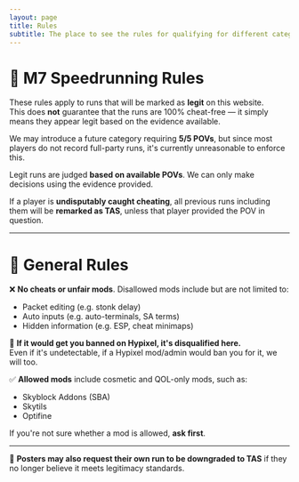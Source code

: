 ```yaml
---
layout: page
title: Rules
subtitle: The place to see the rules for qualifying for different categories.
---
```

# 🧾 M7 Speedrunning Rules

These rules apply to runs that will be marked as **legit** on this website.  
This does **not** guarantee that the runs are 100% cheat-free — it simply means they appear legit based on the evidence available.

We may introduce a future category requiring **5/5 POVs**, but since most players do not record full-party runs, it's currently unreasonable to enforce this.

Legit runs are judged **based on available POVs**. We can only make decisions using the evidence provided.

If a player is **undisputably caught cheating**, all previous runs including them will be **remarked as TAS**, unless that player provided the POV in question.

---

# 📌 General Rules

❌ **No cheats or unfair mods**. Disallowed mods include but are not limited to:
- Packet editing (e.g. stonk delay)
- Auto inputs (e.g. auto-terminals, SA terms)
- Hidden information (e.g. ESP, cheat minimaps)

🚫 **If it would get you banned on Hypixel, it's disqualified here.**  
Even if it's undetectable, if a Hypixel mod/admin would ban you for it, we will too.

✅ **Allowed mods** include cosmetic and QOL-only mods, such as:
- Skyblock Addons (SBA)
- Skytils
- Optifine

If you're not sure whether a mod is allowed, **ask first**.

---

📝 **Posters may also request their own run to be downgraded to TAS** if they no longer believe it meets legitimacy standards.
